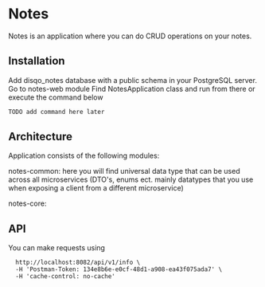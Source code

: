# Notes

Notes is an application where you can do CRUD operations on your notes.
## Installation

Add disqo_notes database with a public schema in your PostgreSQL server.
Go to notes-web module
Find NotesApplication class and run from there or execute the command below
```bash
TODO add command here later
```

## Architecture

Application consists of the following modules:

notes-common: here you will find universal data type that can be used across all microservices (DTO's, enums ect. mainly datatypes that you use when exposing a client from a different microservice)

notes-core: 




## API
You can make requests using

```curl -X GET \
  http://localhost:8082/api/v1/info \
  -H 'Postman-Token: 134e8b6e-e0cf-48d1-a908-ea43f075ada7' \
  -H 'cache-control: no-cache'
```